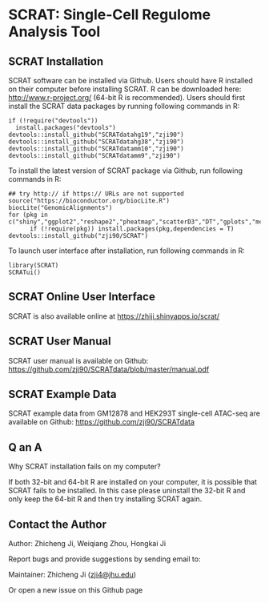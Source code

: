 SCRAT: Single-Cell Regulome Analysis Tool
====

## SCRAT Installation

SCRAT software can be installed via Github.
Users should have R installed on their computer before installing SCRAT. R can be downloaded here: http://www.r-project.org/  (64-bit R is recommended).
Users should first install the SCRAT data packages by running following commands in R:
```{r }
if (!require("devtools"))
  install.packages("devtools")
devtools::install_github("SCRATdatahg19","zji90")
devtools::install_github("SCRATdatahg38","zji90")
devtools::install_github("SCRATdatamm10","zji90")
devtools::install_github("SCRATdatamm9","zji90")
```

To install the latest version of SCRAT package via Github, run following commands in R:
```{r }
## try http:// if https:// URLs are not supported
source("https://bioconductor.org/biocLite.R")
biocLite("GenomicAlignments")
for (pkg in c("shiny","ggplot2","reshape2","pheatmap","scatterD3","DT","gplots","mclust","tsne","devtools"))
      if (!require(pkg)) install.packages(pkg,dependencies = T)
devtools::install_github("zji90/SCRAT")
```
To launch user interface after installation, run following commands in R:
```{r }
library(SCRAT)
SCRATui()
```

## SCRAT Online User Interface

SCRAT is also available online at https://zhiji.shinyapps.io/scrat/

## SCRAT User Manual

SCRAT user manual is available on Github: https://github.com/zji90/SCRATdata/blob/master/manual.pdf

## SCRAT Example Data

SCRAT example data from GM12878 and HEK293T single-cell ATAC-seq are available on Github: https://github.com/zji90/SCRATdata

## Q an A

Why SCRAT installation fails on my computer?

If both 32-bit and 64-bit R are installed on your computer, it is possible that SCRAT fails to be installed. In this case please uninstall the 32-bit R and only keep the 64-bit R and then try installing SCRAT again.

## Contact the Author
Author: Zhicheng Ji, Weiqiang Zhou, Hongkai Ji

Report bugs and provide suggestions by sending email to:

Maintainer: Zhicheng Ji (zji4@jhu.edu)

Or open a new issue on this Github page
